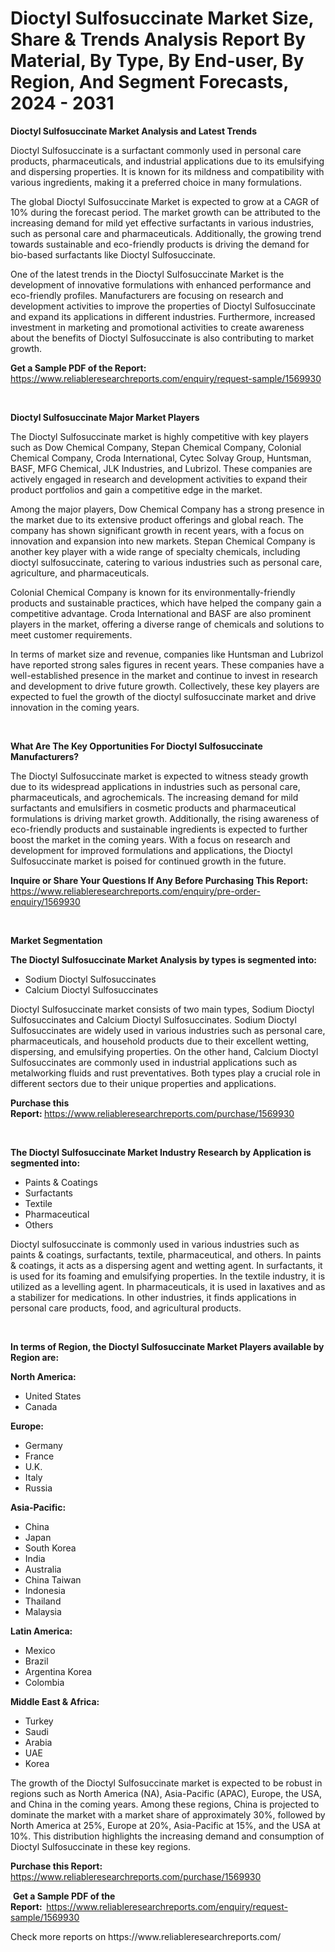 <p><h1>Dioctyl Sulfosuccinate Market Size, Share & Trends Analysis Report By Material, By Type, By End-user, By Region, And Segment Forecasts, 2024 - 2031</h1></p><p><strong>Dioctyl Sulfosuccinate Market Analysis and Latest Trends</strong></p>
<p><p>Dioctyl Sulfosuccinate is a surfactant commonly used in personal care products, pharmaceuticals, and industrial applications due to its emulsifying and dispersing properties. It is known for its mildness and compatibility with various ingredients, making it a preferred choice in many formulations.</p><p>The global Dioctyl Sulfosuccinate Market is expected to grow at a CAGR of 10% during the forecast period. The market growth can be attributed to the increasing demand for mild yet effective surfactants in various industries, such as personal care and pharmaceuticals. Additionally, the growing trend towards sustainable and eco-friendly products is driving the demand for bio-based surfactants like Dioctyl Sulfosuccinate.</p><p>One of the latest trends in the Dioctyl Sulfosuccinate Market is the development of innovative formulations with enhanced performance and eco-friendly profiles. Manufacturers are focusing on research and development activities to improve the properties of Dioctyl Sulfosuccinate and expand its applications in different industries. Furthermore, increased investment in marketing and promotional activities to create awareness about the benefits of Dioctyl Sulfosuccinate is also contributing to market growth.</p></p>
<p><strong>Get a Sample PDF of the Report:&nbsp;</strong> <a href="https://www.reliableresearchreports.com/enquiry/request-sample/1569930">https://www.reliableresearchreports.com/enquiry/request-sample/1569930</a></p>
<p>&nbsp;</p>
<p><strong>Dioctyl Sulfosuccinate Major Market Players</strong></p>
<p><p>The Dioctyl Sulfosuccinate market is highly competitive with key players such as Dow Chemical Company, Stepan Chemical Company, Colonial Chemical Company, Croda International, Cytec Solvay Group, Huntsman, BASF, MFG Chemical, JLK Industries, and Lubrizol. These companies are actively engaged in research and development activities to expand their product portfolios and gain a competitive edge in the market.</p><p>Among the major players, Dow Chemical Company has a strong presence in the market due to its extensive product offerings and global reach. The company has shown significant growth in recent years, with a focus on innovation and expansion into new markets. Stepan Chemical Company is another key player with a wide range of specialty chemicals, including dioctyl sulfosuccinate, catering to various industries such as personal care, agriculture, and pharmaceuticals.</p><p>Colonial Chemical Company is known for its environmentally-friendly products and sustainable practices, which have helped the company gain a competitive advantage. Croda International and BASF are also prominent players in the market, offering a diverse range of chemicals and solutions to meet customer requirements.</p><p>In terms of market size and revenue, companies like Huntsman and Lubrizol have reported strong sales figures in recent years. These companies have a well-established presence in the market and continue to invest in research and development to drive future growth. Collectively, these key players are expected to fuel the growth of the dioctyl sulfosuccinate market and drive innovation in the coming years.</p></p>
<p>&nbsp;</p>
<p><strong>What Are The Key Opportunities For Dioctyl Sulfosuccinate Manufacturers?</strong></p>
<p><p>The Dioctyl Sulfosuccinate market is expected to witness steady growth due to its widespread applications in industries such as personal care, pharmaceuticals, and agrochemicals. The increasing demand for mild surfactants and emulsifiers in cosmetic products and pharmaceutical formulations is driving market growth. Additionally, the rising awareness of eco-friendly products and sustainable ingredients is expected to further boost the market in the coming years. With a focus on research and development for improved formulations and applications, the Dioctyl Sulfosuccinate market is poised for continued growth in the future.</p></p>
<p><strong>Inquire or Share Your Questions If Any Before Purchasing This Report:</strong> <a href="https://www.reliableresearchreports.com/enquiry/pre-order-enquiry/1569930">https://www.reliableresearchreports.com/enquiry/pre-order-enquiry/1569930</a></p>
<p>&nbsp;</p>
<p><strong>Market Segmentation</strong></p>
<p><strong>The Dioctyl Sulfosuccinate Market Analysis by types is segmented into:</strong></p>
<p><ul><li>Sodium Dioctyl Sulfosuccinates</li><li>Calcium Dioctyl Sulfosuccinates</li></ul></p>
<p><p>Dioctyl Sulfosuccinate market consists of two main types, Sodium Dioctyl Sulfosuccinates and Calcium Dioctyl Sulfosuccinates. Sodium Dioctyl Sulfosuccinates are widely used in various industries such as personal care, pharmaceuticals, and household products due to their excellent wetting, dispersing, and emulsifying properties. On the other hand, Calcium Dioctyl Sulfosuccinates are commonly used in industrial applications such as metalworking fluids and rust preventatives. Both types play a crucial role in different sectors due to their unique properties and applications.</p></p>
<p><strong>Purchase this Report:&nbsp;</strong><a href="https://www.reliableresearchreports.com/purchase/1569930">https://www.reliableresearchreports.com/purchase/1569930</a></p>
<p>&nbsp;</p>
<p><strong>The Dioctyl Sulfosuccinate Market Industry Research by Application is segmented into:</strong></p>
<p><ul><li>Paints & Coatings</li><li>Surfactants</li><li>Textile</li><li>Pharmaceutical</li><li>Others</li></ul></p>
<p><p>Dioctyl sulfosuccinate is commonly used in various industries such as paints & coatings, surfactants, textile, pharmaceutical, and others. In paints & coatings, it acts as a dispersing agent and wetting agent. In surfactants, it is used for its foaming and emulsifying properties. In the textile industry, it is utilized as a levelling agent. In pharmaceuticals, it is used in laxatives and as a stabilizer for medications. In other industries, it finds applications in personal care products, food, and agricultural products.</p></p>
<p>&nbsp;</p>
<p><strong>In terms of Region, the Dioctyl Sulfosuccinate Market Players available by Region are:</strong></p>
<p>
    <p> <strong> North America: </strong>
        <ul>
            <li>United States</li>
            <li>Canada</li>
        </ul>
        </p> 
    <p> <strong> Europe: </strong>
        <ul>
            <li>Germany</li>
            <li>France</li>
            <li>U.K.</li>
            <li>Italy</li>
            <li>Russia</li>
        </ul>
        </p> 
    <p> <strong> Asia-Pacific: </strong>
        <ul>
            <li>China</li>
            <li>Japan</li>
            <li>South Korea</li>
            <li>India</li>
            <li>Australia</li>
            <li>China Taiwan</li>
            <li>Indonesia</li>
            <li>Thailand</li>
            <li>Malaysia</li>
        </ul>
        </p> 
    <p> <strong> Latin America: </strong>
        <ul>
            <li>Mexico</li>
            <li>Brazil</li>
            <li>Argentina Korea</li>
            <li>Colombia</li>
        </ul>
        </p> 
    <p> <strong> Middle East & Africa: </strong>
        <ul>
            <li>Turkey</li>
            <li>Saudi</li>
            <li>Arabia</li>
            <li>UAE</li>
            <li>Korea</li>
        </ul>
    </p>
    </p>
<p><p>The growth of the Dioctyl Sulfosuccinate market is expected to be robust in regions such as North America (NA), Asia-Pacific (APAC), Europe, the USA, and China in the coming years. Among these regions, China is projected to dominate the market with a market share of approximately 30%, followed by North America at 25%, Europe at 20%, Asia-Pacific at 15%, and the USA at 10%. This distribution highlights the increasing demand and consumption of Dioctyl Sulfosuccinate in these key regions.</p></p>
<p><strong>Purchase this Report: </strong><a href="https://www.reliableresearchreports.com/purchase/1569930">https://www.reliableresearchreports.com/purchase/1569930</a></p>
<p>&nbsp;<strong>Get a Sample PDF of the Report:&nbsp;&nbsp;</strong><a href="https://www.reliableresearchreports.com/enquiry/request-sample/1569930">https://www.reliableresearchreports.com/enquiry/request-sample/1569930</a></p>
<p><strong></strong></p>
<p>Check more reports on https://www.reliableresearchreports.com/</p>
